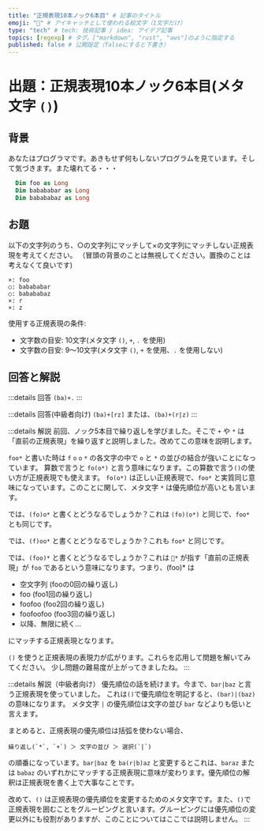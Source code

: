 ```yaml
---
title: "正規表現10本ノック6本目" # 記事のタイトル
emoji: "📝" # アイキャッチとして使われる絵文字（1文字だけ）
type: "tech" # tech: 技術記事 / idea: アイデア記事
topics: [regexp] # タグ。["markdown", "rust", "aws"]のように指定する
published: false # 公開設定（falseにすると下書き）
---
```

# 出題：正規表現10本ノック6本目(メタ文字 `()`)

## 背景

あなたはプログラマです。あきもせず何もしないプログラムを見ています。そして気づきます。また壊れてる・・・

```vb
  Dim foo as Long
  Dim babababar as Long
  Dim babababaz as Long
```

## お題
以下の文字列のうち、○の文字列にマッチして×の文字列にマッチしない正規表現を考えてください。
（冒頭の背景のことは無視してください。置換のことは考えなくて良いです)

    ×: foo
    ○: babababar
    ○: babababaz
    ×: r
    ×: z

使用する正規表現の条件:
  * 文字数の目安: 10文字(メタ文字 `()`, `+`, `.` を使用)
  * 文字数の目安: 9〜10文字(メタ文字 `()`, `+` を使用、`.` を使用しない)

## 回答と解説

:::details 回答
`(ba)+.`
:::

:::details 回答(中級者向け)
`(ba)+[rz]` または、`(ba)+(r|z)`
:::

:::details 解説
前回、ノック5本目で繰り返しを学びました。そこで `+` や `*` は「直前の正規表現」を繰り返すと説明しました。改めてこの意味を説明します。

`foo*` と書いた時は `f` `o` `o` `*` の各文字の中で `o` と `*` の並びの結合が強いことになっています。
算数で言うと `fo(o*)` と言う意味になります。この算数で言う`()`の使い方が正規表現でも使えます。 `fo(o*)` は正しい正規表現で、`foo*` と実質同じ意味になっています。このことに関して、メタ文字 `*` は優先順位が高いとも言います。

では、`(fo)o*` と書くとどうなるでしょうか？これは `(fo)(o*)` と同じで、`foo*` とも同じです。

では、`(f)oo*` と書くとどうなるでしょうか？これも `foo*` と同じです。

では、`(foo)*` と書くとどうなるでしょうか？これは `*` が指す「直前の正規表現」が
`foo` であるという意味になります。つまり、(foo)* は

* 空文字列 (fooの0回の繰り返し)
* foo  (foo1回の繰り返し)
* foofoo  (foo2回の繰り返し)
* foofoofoo  (foo3回の繰り返し)
* 以降、無限に続く…

にマッチする正規表現となります。

`()` を使うと正規表現の表現力が広がります。これらを応用して問題を解いてみてください。
少し問題の難易度が上がってきましたね。
:::

:::details 解説（中級者向け）
優先順位の話を続けます。今まで、`bar|baz` と言う正規表現を使っていました。
これは`()`で優先順位を明記すると、`(bar)|(baz)` の意味になります。
メタ文字 `|` の優先順位は文字の並び `bar` などよりも低いと言えます。

まとめると、正規表現の優先順位は括弧を使わない場合、

    繰り返し(`*`, `+`) ＞ 文字の並び ＞ 選択(`|`)

の順番になっています。`bar|baz` を `ba(r|b)az` と変更するとこれは、`baraz` または `babaz` のいずれかにマッチする正規表現に意味が変わります。優先順位の解釈は正規表現を書く上で大事なことです。

改めて、`()` は正規表現の優先順位を変更するためのメタ文字です。また、`()`で正規表現を囲むことをグルーピングと言います。グルーピングには優先順位の変更以外にも役割がありますが、このことについてはここでは説明しません。
:::
